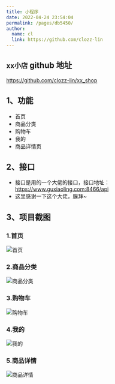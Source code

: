 ```yaml
---
title: 小程序
date: 2022-04-24 23:54:04
permalink: /pages/db5450/
author: 
  name: cl
  link: https://github.com/clozz-lin
---
```


## `xx小店` github 地址
<https://github.com/clozz-lin/xx_shop>
 

## 1、功能
+ 首页
+ 商品分类
+ 购物车
+ 我的
+ 商品详情页

## 2、接口
+ 接口是用的一个大佬的接口，接口地址：<https://www.guxiaoling.com:8466/api>
+ 这里感谢一下这个大佬，膜拜~

## 3、项目截图
### 1.首页
![首页](../.vuepress/public/img/xx_shop/index.png)
### 2.商品分类
![商品分类](../.vuepress/public/img/xx_shop/cate.png)

### 3.购物车
![购物车](../.vuepress/public/img/xx_shop/cart.png)

### 4.我的
![我的](../.vuepress/public/img/xx_shop/mine.png)

### 5.商品详情
![商品详情](../.vuepress/public/img/xx_shop/good_detail.png)

